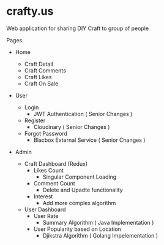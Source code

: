 # crafty.us

Web application for sharing DIY Craft to group of people

Pages

- Home
  - Craft Detail
  - Craft Comments
  - Craft Likes
  - Craft On Sale
- User
  - Login
    - JWT Authentication ( Senior Changes )
  - Register
    - Cloudinary ( Senior Changes )
  - Forgot Password
    - Blacbox External Service ( Senior Changes )

- Admin
  - Craft Dashboard (Redux)
    - Likes Count
      - Singular Component Loading
    - Comment Count
      - Delete and Upadte functionality
    - Interest
      - Add more complex algorithm
  - User Dashboard
    - User Rate
      - Summary Algorithm ( Java Implementation )
    - User Popularity based on Location
      - Djikstra Algorithm ( Golang Impelementation )
